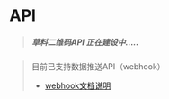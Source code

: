 # API

> ##### 草料二维码API  正在建设中.....



>目前已支持数据推送API（webhook）
> -  [webhook文档说明](https://github.com/caoliao/API/tree/master/webhook)


